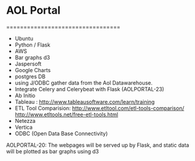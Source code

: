 # AOL Portal
=================================

- Ubuntu
- Python / Flask
- AWS
- Bar graphs d3
- Jaspersoft
- Google Charts
- postgres DB
- using J/ODBC gather data from the Aol Datawarehouse.
- Integrate Celery and Celerybeat with Flask (AOLPORTAL-23)
- Ab Initio
- Tableau : http://www.tableausoftware.com/learn/training
- ETL Tool Comparision: http://www.etltool.com/etl-tools-comparison/
 		http://www.etltools.net/free-etl-tools.html
- Netezza
- Vertica
- ODBC (Open Data Base Connectivity) 

AOLPORTAL-20: The webpages will be served up by Flask, and static data will be plotted as bar graphs using d3
